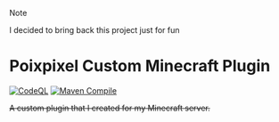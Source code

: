 > [!NOTE]
> I decided to bring back this project just for fun

# Poixpixel Custom Minecraft Plugin
[![CodeQL](https://github.com/ahmadk953/Poixpixel-Custom/actions/workflows/codeql.yml/badge.svg?branch=master)](https://github.com/ahmadk953/Poixpixel-Custom/actions/workflows/codeql.yml)
[![Maven Compile](https://github.com/ahmadk953/Poixpixel-Custom/actions/workflows/maven.yml/badge.svg)](https://github.com/ahmadk953/Poixpixel-Custom/actions/workflows/maven.yml)
<br>

~~A custom plugin that I created for my Minecraft server.~~
